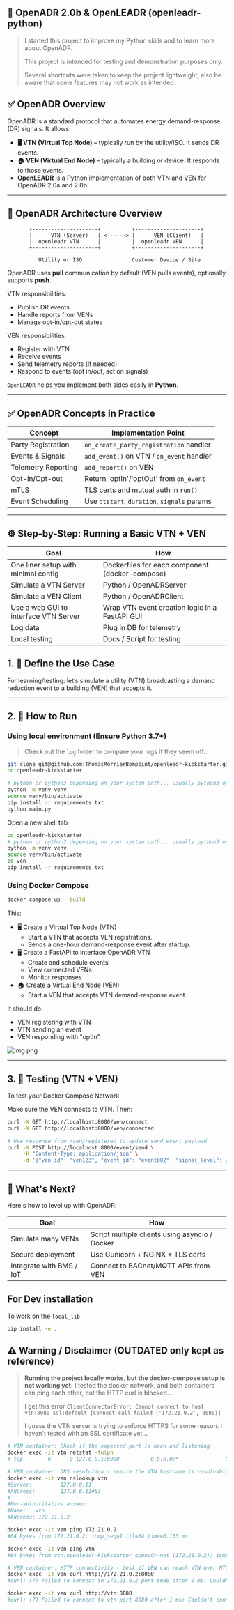 ## 🔌 OpenADR 2.0b & OpenLEADR (openleadr-python)

> I started this project to improve my Python skills and to learn more about OpenADR.
>
> This project is intended for testing and demonstration purposes only.
>
> Several shortcuts were taken to keep the project lightweight, also be aware that some features may not work as
> intended.

## ✅ OpenADR Overview

OpenADR is a standard protocol that automates energy demand-response (DR) signals. It allows:

* **🖥 VTN (Virtual Top Node)** – typically run by the utility/ISO. It sends DR events.
* **🏠 VEN (Virtual End Node)** – typically a building or device. It responds to those events.
* [**OpenLEADR**](https://github.com/OpenLEADR/openleadr-python) is a Python implementation of both VTN and VEN for
  OpenADR 2.0a and 2.0b.

---

## 🧱 OpenADR Architecture Overview

```plaintext
       +---------------------+          +---------------------+
       |      VTN (Server)   | <------> |      VEN (Client)   |
       |  openleadr.VTN      |          |  openleadr.VEN      |
       +---------------------+          +---------------------+

          Utility or ISO                Customer Device / Site
```

OpenADR uses **pull** communication by default (VEN pulls events), optionally supports **push**.

VTN responsibilities:

* Publish DR events
* Handle reports from VENs
* Manage opt-in/opt-out states

VEN responsibilities:

* Register with VTN
* Receive events
* Send telemetry reports (if needed)
* Respond to events (opt in/out, act on signals)

`OpenLEADR` helps you implement both sides easily in **Python**.

---

## ✅ OpenADR Concepts in Practice

| Concept             | Implementation Point                        |
|---------------------|---------------------------------------------|
| Party Registration  | `on_create_party_registration` handler      |
| Events & Signals    | `add_event()` on VTN / `on_event` handler   |
| Telemetry Reporting | `add_report()` on VEN                       |
| Opt-in/Opt-out      | Return 'optIn'/'optOut' from `on_event`     |
| mTLS                | TLS certs and mutual auth in `run()`        |
| Event Scheduling    | Use `dtstart`, `duration`, `signals` params |

---

## ⚙️ Step-by-Step: Running a Basic VTN + VEN

| Goal                                  | How                                             |
|---------------------------------------|-------------------------------------------------|
| One liner setup with minimal config   | Dockerfiles for each component (docker-compose) |
| Simulate a VTN Server                 | Python / OpenADRServer                          |
| Simulate a VEN Client                 | Python / OpenADRClient                          |
| Use a web GUI to interface VTN Server | Wrap VTN event creation logic in a FastAPI GUI  |
| Log data                              | Plug in DB for telemetry                        |
| Local testing                         | Docs / Script for testing                       |

## 1. 🧠 Define the Use Case

For learning/testing: let’s simulate a utility (VTN) broadcasting a demand reduction event to a building (VEN) that
accepts it.

---

## 2. 🚀 How to Run

### Using local environment (Ensure Python 3.7+)

> Check out the `log` folder to compare your logs if they seem off...

```bash
git clone git@github.com:ThomasMorrierBompoint/openleadr-kickstarter.git
cd openleadr-kickstarter

# python or python3 depending on your system path... usually python3 on macOS/desbian like system
python -m venv venv
source venv/bin/activate
pip install -r requirements.txt
python main.py
```

Open a new shell tab

```bash
cd openleadr-kickstarter
# python or python3 depending on your system path... usually python3 on macOS/desbian like system
python -m venv venv
source venv/bin/activate
cd ven
pip install -r requirements.txt
```

### Using Docker Compose

```bash
docker compose up --build
```

This:

* 🖥 Create a Virtual Top Node (VTN)
    * Start a VTN that accepts VEN registrations.
    * Sends a one-hour demand-response event after startup.
* 🖥 Create a FastAPI to interface OpenADR VTN
    * Create and schedule events
    * View connected VENs
    * Monitor responses
* 🏠 Create a Virtual End Node (VEN)
    * Start a VEN that accepts VTN demand-response event.

It should do:

* VEN registering with VTN
* VTN sending an event
* VEN responding with "optIn"

![img.png](img.png)

---

## 3. 🧪 Testing (VTN + VEN)

To test your Docker Compose Network

Make sure the VEN connects to VTN. Then:

```bash
curl -X GET http://localhost:8000/ven/connect
curl -X GET http://localhost:8000/ven/connected
```

```bash
# Use response from /ven/registered to update send_event payload
curl -X POST http://localhost:8000/event/send \
     -H "Content-Type: application/json" \
     -d '{"ven_id": "ven123", "event_id": "event002", "signal_level": 2}'
```

---

## 🧪 What's Next?

Here's how to level up with OpenADR:

| Goal                     | How                                            |
|--------------------------|------------------------------------------------|
| Simulate many VENs       | Script multiple clients using asyncio / Docker |
| Secure deployment        | Use Gunicorn + NGINX + TLS certs               |
| Integrate with BMS / IoT | Connect to BACnet/MQTT APIs from VEN           |

## For Dev installation

To work on the `local_lib`

```bash
pip install -e .
```

## ⚠️ Warning / Disclaimer (OUTDATED only kept as reference)

> **Running the project locally works, but the docker-compose setup is not working yet.**
> I tested the docker network, and both containers can ping each other, but the HTTP curl is blocked...
>
> I get this error
`ClientConnectorError: Cannot connect to host vtn:8080 ssl:default [Connect call failed ('172.21.0.2', 8080)]`
>
> I guess the VTN server is trying to enforce HTTPS for some reason. I haven't tested with an SSL certificate yet...

```bash
# VTN container: Check if the expected port is open and listening
docker exec -it vtn netstat -tulpn
# tcp        0      0 127.0.0.1:8080          0.0.0.0:*               LISTEN      1/python

# VEN container: DNS resolution - ensure the VTN hostname is resolvable
docker exec -it ven nslookup vtn
#Server:         127.0.0.11
#Address:        127.0.0.11#53
#
#Non-authoritative answer:
#Name:   vtn
#Address: 172.21.0.2

docker exec -it ven ping 172.21.0.2
#64 bytes from 172.21.0.2: icmp_seq=1 ttl=64 time=0.153 ms

docker exec -it ven ping vtn
#64 bytes from vtn.openleadr-kickstarter_openadr-net (172.21.0.2): icmp_seq=1 ttl=64 time=0.125 ms

# VEN container: HTTP connectivity - test if VEN can reach VTN over HTTP
docker exec -it ven curl http://172.21.0.2:8080
#curl: (7) Failed to connect to 172.21.0.2 port 8080 after 0 ms: Couldn't connect to server

docker exec -it ven curl http://vtn:8080
#curl: (7) Failed to connect to vtn port 8080 after 1 ms: Couldn't connect to server
```